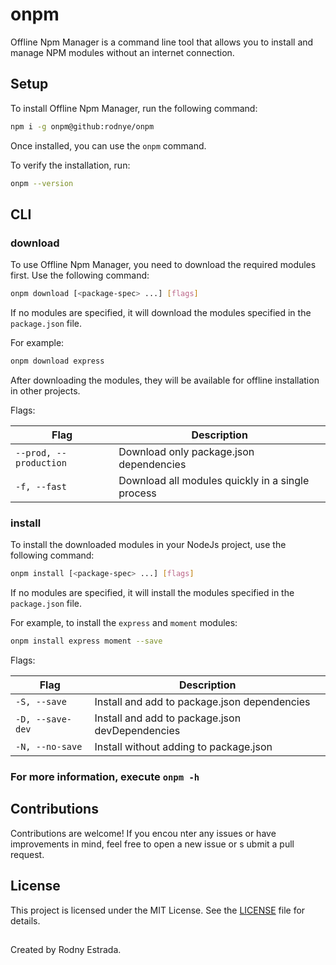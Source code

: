 # onpm

Offline Npm Manager is a command line tool that allows you to install and manage NPM modules without an internet connection.

## Setup

To install Offline Npm Manager, run the following command:

```sh
npm i -g onpm@github:rodnye/onpm
```

Once installed, you can use the `onpm` command.

To verify the installation, run:

```sh
onpm --version
```

## CLI

### download

To use Offline Npm Manager, you need to download the required modules first. Use the following command:

```sh
onpm download [<package-spec> ...] [flags]
```

If no modules are specified, it will download the modules specified in the `package.json` file.

For example:

```sh
onpm download express
```

After downloading the modules, they will be available for offline installation in other projects.

Flags:

| Flag                      | Description                                           |
|---------------------------|-------------------------------------------------------|
| `--prod, --production`    | Download only package.json dependencies               |
| `-f, --fast`              | Download all modules quickly in a single process      |

### install

To install the downloaded modules in your NodeJs project, use the following command:

```sh
onpm install [<package-spec> ...] [flags]
```

If no modules are specified, it will install the modules specified in the `package.json` file.

For example, to install the `express` and `moment` modules:

```sh
onpm install express moment --save
```

Flags:

| Flag                 | Description                                           |
|----------------------|-------------------------------------------------------|
| `-S, --save`         | Install and add to package.json dependencies          |
| `-D, --save-dev`     | Install and add to package.json devDependencies       |
| `-N, --no-save`      | Install without adding to package.json                |               |

### For more information, execute `onpm -h`

## Contributions

Contributions are welcome! If you encou
nter any issues or have improvements in
mind, feel free to open a new issue or s
ubmit a pull request.

## License

This project is licensed under the MIT License. See the [LICENSE](LICENSE) file for details.

##
Created by Rodny Estrada.